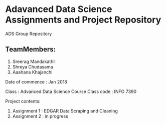 # Adavanced Data Science Assignments and Project Repository
ADS Group Repository

## TeamMembers:
  1. Sreerag Mandakathil
  2. Shreya Chudasama
  3. Aaahana Khajanchi

Date of commence : Jan 2018

Class : Advanced Data Science Course
Class code : INFO 7390

Project contents:
1. Assignment 1 : EDGAR Data Scraping and Cleaning
2. Assignment 2 : in progress
